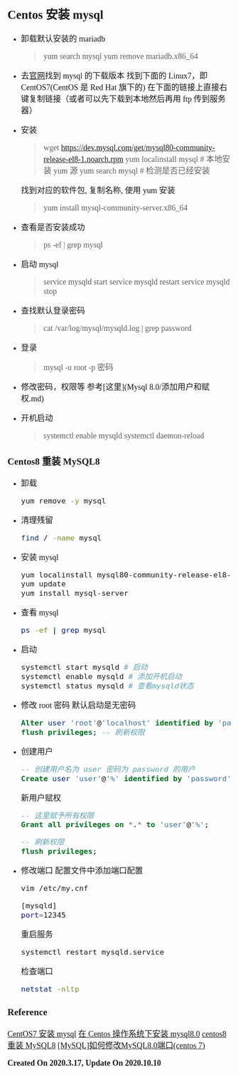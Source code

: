<font size=4 face='楷体'>

## Centos 安装 mysql

- 卸载默认安装的 mariadb

  > yum search mysql
  > yum remove mariadb.x86_64

- 去[官网](https://dev.mysql.com/downloads/repo/yum/)找到 mysql 的下载版本
  找到下面的 Linux7，即 CentOS7(CentOS 是 Red Hat 旗下的)
  在下面的链接上直接右键复制链接（或者可以先下载到本地然后再用 ftp 传到服务器）

- 安装

  > wget https://dev.mysql.com/get/mysql80-community-release-el8-1.noarch.rpm
  > yum localinstall mysql # 本地安装 yum 源
  > yum search mysql # 检测是否已经安装

  找到对应的软件包, 复制名称, 使用 yum 安装

  > yum install mysql-community-server.x86_64

- 查看是否安装成功

  > ps -ef | grep mysql

- 启动 mysql

  > service mysqld start
  > service mysqld restart
  > service mysqld stop

- 查找默认登录密码

  > cat /var/log/mysql/mysqld.log | grep password

- 登录

  > mysql -u root -p 密码

- 修改密码，权限等
  参考[这里](Mysql 8.0/添加用户和赋权.md)

- 开机启动
  > systemctl enable mysqld
  > systemctl daemon-reload

### Centos8 重装 MySQL8

- 卸载
  ```bash
  yum remove -y mysql
  ```
- 清理残留

  ```bash
  find / -name mysql
  ```

- 安装 mysql
  ```bash
  yum localinstall mysql80-community-release-el8-1.noarch.rpm
  yum update
  yum install mysql-server
  ```
- 查看 mysql
  ```bash
  ps -ef | grep mysql
  ```
- 启动

  ```bash
  systemctl start mysqld # 启动
  systemctl enable mysqld # 添加开机启动
  systemctl status mysqld # 查看mysqld状态
  ```

- 修改 root 密码
  默认启动是无密码

  ```sql
  Alter user 'root'@'localhost' identified by 'password';
  flush privileges; -- 刷新权限
  ```

- 创建用户
  ```sql
  -- 创建用户名为 user 密码为 password 的用户
  Create user 'user'@'%' identified by 'password';
  ```
  新用户赋权
  ```sql
  -- 这里赋予所有权限
  Grant all privileges on *.* to 'user'@'%';
  ```
  ```sql
  -- 刷新权限
  flush privileges;
  ```

- 修改端口
  配置文件中添加端口配置
  ```bash
  vim /etc/my.cnf
  ```
  ```bash
  [mysqld]
  port=12345
  ```
  重启服务
  ```bash
  systemctl restart mysqld.service
  ```
  检查端口
  ```bash
  netstat -nltp
  ```
### Reference

[CentOS7 安装 mysql](https://cloud.tencent.com/developer/article/1393323)
[在 Centos 操作系统下安装 mysql8.0](https://blog.csdn.net/qq_43317529/article/details/83039252)
[centos8 重装 MySQL8](https://blog.csdn.net/weixin_40251892/article/details/108899826)
[[MySQL]如何修改MySQL8.0端口(centos 7)
](https://blog.csdn.net/jameskaron/article/details/104561098)

**Created On 2020.3.17, Update On 2020.10.10**
